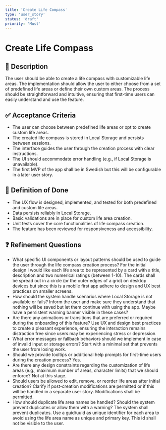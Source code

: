 ```yaml
---
title: 'Create Life Compass'
type: 'user_story'
status: 'draft'
priority: 'Must'
---
```


# Create Life Compass

## 📌 Description

The user should be able to create a life compass with customizable life areas. The implementation should allow the user to either choose from a set of predefined life areas or define their own custom areas. The process should be straightforward and intuitive, ensuring that first-time users can easily understand and use the feature.

## ✅ Acceptance Criteria

- The user can choose between predefined life areas or opt to create custom life areas.
- The created life compass is stored in Local Storage and persists between sessions.
- The interface guides the user through the creation process with clear instructions.
- The UI should accommodate error handling (e.g., if Local Storage is unavailable).
- The first MVP of the app shall be in Swedish but this will be configurable in a later user story.

## 🎯 Definition of Done

- The UX flow is designed, implemented, and tested for both predefined and custom life areas.
- Data persists reliably in Local Storage.
- Basic validations are in place for custom life area creation.
- Unit tests cover the core functionalities of life compass creation.
- The feature has been reviewed for responsiveness and accessibility.

## ❓ Refinement Questions

- What specific UI components or layout patterns should be used to guide the user through the life compass creation process? For the initial design I would like each life area to be represented by a card with a title, description and two numerical ratings (between 1-10). The cards shall be spread out in a circle (or the outer edges of a grid) on desktop devices but since this is a mobile first app adhere to design and UX best practices on smaller screens.
- How should the system handle scenarios where Local Storage is not available or fails? Inform the user and make sure they understand that nothing will be saved but let them continue with using the app. Maybe have a persistent warning banner visible in these cases?
- Are there any animations or transitions that are preferred or required during the onboarding of this feature? Use UX and design best practices to create a pleasant experience, ensuring the interaction remains distraction free since users may be experiencing stress or depression.
- What error messages or fallback behaviors should we implement in case of invalid input or storage errors? Start with a minimal set that prevents the user from losing work.
- Should we provide tooltips or additional help prompts for first-time users during the creation process? Yes.
- Are there any design constraints regarding the customization of life areas (e.g., maximum number of areas, character limits) that we should enforce? Not at this stage.
- Should users be allowed to edit, remove, or reorder life areas after initial creation? Clarify if post-creation modifications are permitted or if this will be handled in a separate user story. Modifications shall be permitted.
- How should duplicate life area names be handled? Should the system prevent duplicates or allow them with a warning? The system shall prevent duplicates. Use a guid/uuid as unique identifier for each area to avoid using the life area name as unique and primary key. This id shall not be visible to the user.
